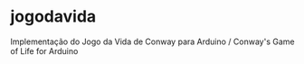 # jogodavida
Implementação do Jogo da Vida de Conway para Arduino / Conway's Game of Life for Arduino
